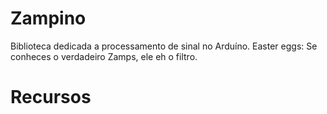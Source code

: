 Zampino
=======

Biblioteca dedicada a processamento de sinal no Arduíno.
Easter eggs: Se conheces o verdadeiro Zamps, ele eh o filtro.

Recursos
========




